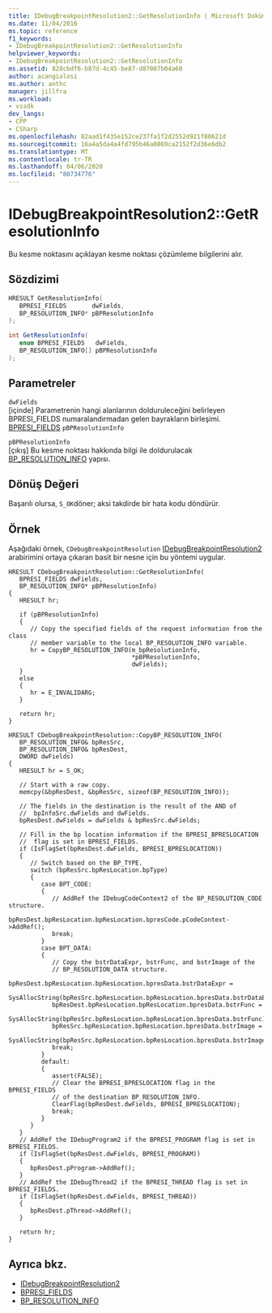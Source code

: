 ```yaml
---
title: IDebugBreakpointResolution2::GetResolutionInfo | Microsoft Dokümanlar
ms.date: 11/04/2016
ms.topic: reference
f1_keywords:
- IDebugBreakpointResolution2::GetResolutionInfo
helpviewer_keywords:
- IDebugBreakpointResolution2::GetResolutionInfo
ms.assetid: 828cbdf6-b87d-4c45-be87-d87087b04a60
author: acangialosi
ms.author: anthc
manager: jillfra
ms.workload:
- vssdk
dev_langs:
- CPP
- CSharp
ms.openlocfilehash: 82aad1f435e152ce237fa1f2d2552d921f80621d
ms.sourcegitcommit: 16a4a5da4a4fd795b46a0869ca2152f2d36e6db2
ms.translationtype: MT
ms.contentlocale: tr-TR
ms.lasthandoff: 04/06/2020
ms.locfileid: "80734776"
---
```

# <a name="idebugbreakpointresolution2getresolutioninfo"></a>IDebugBreakpointResolution2::GetResolutionInfo
Bu kesme noktasını açıklayan kesme noktası çözümleme bilgilerini alır.

## <a name="syntax"></a>Sözdizimi

```cpp
HRESULT GetResolutionInfo( 
   BPRESI_FIELDS       dwFields,
   BP_RESOLUTION_INFO* pBPResolutionInfo
);
```

```csharp
int GetResolutionInfo( 
   enum BPRESI_FIELDS   dwFields,
   BP_RESOLUTION_INFO[] pBPResolutionInfo
);
```

## <a name="parameters"></a>Parametreler
`dwFields`\
[içinde] Parametrenin hangi alanlarının dolduruleceğini belirleyen BPRESI_FIELDS numaralandırmadan gelen bayrakların birleşimi. [BPRESI_FIELDS](../../../extensibility/debugger/reference/bpresi-fields.md) `pBPResolutionInfo`

`pBPResolutionInfo`\
[çıkış] Bu kesme noktası hakkında bilgi ile doldurulacak [BP_RESOLUTION_INFO](../../../extensibility/debugger/reference/bp-resolution-info.md) yapısı.

## <a name="return-value"></a>Dönüş Değeri
 Başarılı olursa, `S_OK`döner; aksi takdirde bir hata kodu döndürür.

## <a name="example"></a>Örnek
 Aşağıdaki örnek, `CDebugBreakpointResolution` [IDebugBreakpointResolution2](../../../extensibility/debugger/reference/idebugbreakpointresolution2.md) arabirimini ortaya çıkaran basit bir nesne için bu yöntemi uygular.

```
HRESULT CDebugBreakpointResolution::GetResolutionInfo(
   BPRESI_FIELDS dwFields,
   BP_RESOLUTION_INFO* pBPResolutionInfo)
{
   HRESULT hr;

   if (pBPResolutionInfo)
   {
      // Copy the specified fields of the request information from the class
      // member variable to the local BP_RESOLUTION_INFO variable.
      hr = CopyBP_RESOLUTION_INFO(m_bpResolutionInfo,
                                  *pBPResolutionInfo,
                                  dwFields);
   }
   else
   {
      hr = E_INVALIDARG;
   }

   return hr;
}

HRESULT CDebugBreakpointResolution::CopyBP_RESOLUTION_INFO(
   BP_RESOLUTION_INFO& bpResSrc,
   BP_RESOLUTION_INFO& bpResDest,
   DWORD dwFields)
{
   HRESULT hr = S_OK;

   // Start with a raw copy.
   memcpy(&bpResDest, &bpResSrc, sizeof(BP_RESOLUTION_INFO));

   // The fields in the destination is the result of the AND of
   //  bpInfoSrc.dwFields and dwFields.
   bpResDest.dwFields = dwFields & bpResSrc.dwFields;

   // Fill in the bp location information if the BPRESI_BPRESLOCATION
   //  flag is set in BPRESI_FIELDS.
   if (IsFlagSet(bpResDest.dwFields, BPRESI_BPRESLOCATION))
   {
      // Switch based on the BP_TYPE.
      switch (bpResSrc.bpResLocation.bpType)
      {
         case BPT_CODE:
         {
            // AddRef the IDebugCodeContext2 of the BP_RESOLUTION_CODE structure.
            bpResDest.bpResLocation.bpResLocation.bpresCode.pCodeContext->AddRef();
            break;
         }
         case BPT_DATA:
         {
            // Copy the bstrDataExpr, bstrFunc, and bstrImage of the
            // BP_RESOLUTION_DATA structure.
            bpResDest.bpResLocation.bpResLocation.bpresData.bstrDataExpr =
               SysAllocString(bpResSrc.bpResLocation.bpResLocation.bpresData.bstrDataExpr);
            bpResDest.bpResLocation.bpResLocation.bpresData.bstrFunc =
               SysAllocString(bpResSrc.bpResLocation.bpResLocation.bpresData.bstrFunc);
            bpResSrc.bpResLocation.bpResLocation.bpresData.bstrImage =
               SysAllocString(bpResSrc.bpResLocation.bpResLocation.bpresData.bstrImage);
            break;
         }
         default:
         {
            assert(FALSE);
            // Clear the BPRESI_BPRESLOCATION flag in the BPRESI_FIELDS
            // of the destination BP_RESOLUTION_INFO.
            ClearFlag(bpResDest.dwFields, BPRESI_BPRESLOCATION);
            break;
         }
      }
   }
   // AddRef the IDebugProgram2 if the BPRESI_PROGRAM flag is set in BPRESI_FIELDS.
   if (IsFlagSet(bpResDest.dwFields, BPRESI_PROGRAM))
   {
      bpResDest.pProgram->AddRef();
   }
   // AddRef the IDebugThread2 if the BPRESI_THREAD flag is set in BPRESI_FIELDS.
   if (IsFlagSet(bpResDest.dwFields, BPRESI_THREAD))
   {
      bpResDest.pThread->AddRef();
   }

   return hr;
}
```

## <a name="see-also"></a>Ayrıca bkz.
- [IDebugBreakpointResolution2](../../../extensibility/debugger/reference/idebugbreakpointresolution2.md)
- [BPRESI_FIELDS](../../../extensibility/debugger/reference/bpresi-fields.md)
- [BP_RESOLUTION_INFO](../../../extensibility/debugger/reference/bp-resolution-info.md)

